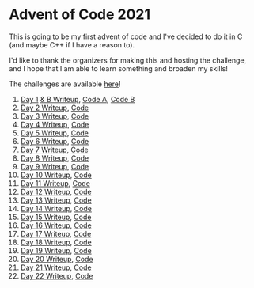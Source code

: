 # Advent of Code 2021

This is going to be my first advent of code and I've decided to do it in C (and maybe C++ if I have a reason to).

I'd like to thank the organizers for making this and hosting the challenge, and I hope that I am able to learn something and broaden my skills!

The challenges are available [here](https://adventofcode.com/2021/)!

01. [Day 1](./Day%201%20A/README.md) [& B Writeup](./Day%201%20B/README.md), [Code A](./Day%201%20A/day1A.c), [Code B](./Day%201%20B/day1B.c)
02. [Day 2 Writeup](./Day%202/README.md), [Code](./Day%202/day2.c)
03. [Day 3 Writeup](./Day%203/README.md), [Code](./Day%203/day3.c)
04. [Day 4 Writeup](./Day%204/README.md), [Code](./Day%204/day4.c)
05. [Day 5 Writeup](./Day%205/README.md), [Code](./Day%205/day5.c)
06. [Day 6 Writeup](./Day%206/README.md), [Code](./Day%206/day6.c)
07. [Day 7 Writeup](./Day%207/README.md), [Code](./Day%207/day7.c)
08. [Day 8 Writeup](./Day%208/README.md), [Code](./Day%208/day8.c)
09. [Day 9 Writeup](./Day%209/README.md), [Code](./Day%209/day9.c)
10. [Day 10 Writeup](./Day%2010/README.md), [Code](./Day%2010/day10.c)
11. [Day 11 Writeup](./Day%2011/README.md), [Code](./Day%2011/day11.c)
12. [Day 12 Writeup](./Day%2012/README.md), [Code](./Day%2012/day12.c)
13. [Day 13 Writeup](./Day%2013/README.md), [Code](./Day%2013/day13.c)
14. [Day 14 Writeup](./Day%2014/README.md), [Code](./Day%2014/day14.c)
15. [Day 15 Writeup](./Day%2015/README.md), [Code](./Day%2015/day15.c)
16. [Day 16 Writeup](./Day%2016/README.md), [Code](./Day%2016/day16.c)
17. [Day 17 Writeup](./Day%2017/README.md), [Code](./Day%2017/day17.c)
18. [Day 18 Writeup](./Day%2018/README.md), [Code](./Day%2018/day18.c)
19. [Day 19 Writeup](./Day%2019/README.md), [Code](./Day%2019/day19.c)
20. [Day 20 Writeup](./Day%2020/README.md), [Code](./Day%2020/day20.c)
21. [Day 21 Writeup](./Day%2021/README.md), [Code](./Day%2021/day21.c)
22. [Day 22 Writeup](./Day%2022/README.md), [Code](./Day%2022/day22.c)
